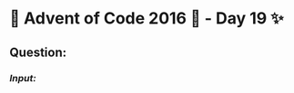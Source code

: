 # :christmas_tree: Advent of Code 2016 :christmas_tree: - Day 19 :sparkles:
## Question: 
>
>
>

### *Input:*

>
>
>